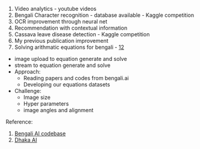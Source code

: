 1. Video analytics - youtube videos
2. Bengali Character recognition - database available - Kaggle competition
3. OCR improvement through neural net
4. Recommendation with contextual information
5. Cassava leave disease detection - Kaggle competition
6. My previous publication improvement
7. Solving arithmatic equations for bengali - [1](https://bengali.ai/datasets/)[2](https://bengali.ai/lesson/eda-part-1-getting-familiar-with-the-data/)
  - image upload to equation generate and solve
  - stream to equation generate and solve
  - Approach:
    - Reading papers and codes from bengali.ai
    - Developing our equations datasets
  - Challenge:
    - Image size
    - Hyper parameters
    - image angles and alignment
    
Reference:
1. [Bengali AI codebase](https://github.com/sammyamajumdar/bengaliAI/blob/master/Bangla_Classifier_FULL.ipynb)
2. [Dhaka AI](https://colab.research.google.com/drive/1pi4foPL7Cg0sA7_ri52yu5sd6zjTXU2m?usp=sharing&fbclid=IwAR0JnMhQiqer_TcFZXBcuobl6TYL6ImoPZxwKuuFR9DSZ7FESQcqjQwxkqw#scrollTo=iiFhIDozx0Pv)
